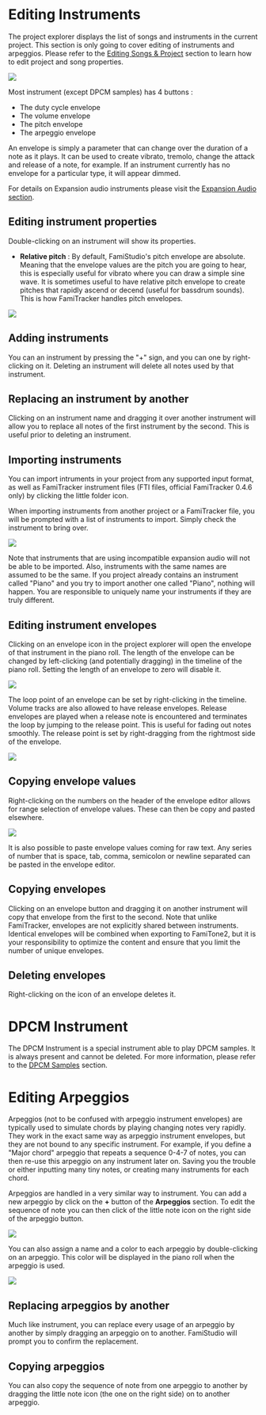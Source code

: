 # Editing Instruments

The project explorer displays the list of songs and instruments in the current project. This section is only going to cover editing of instruments and arpeggios. Please refer to the [Editing Songs & Project](song.md) section to learn how to edit project and song properties.

![](images/ProjectExplorer.png#center)

Most instrument (except DPCM samples) has 4 buttons :

* The duty cycle envelope
* The volume envelope
* The pitch envelope
* The arpeggio envelope

An envelope is simply a parameter that can change over the duration of a note as it plays. It can be used to create vibrato, tremolo, change the attack and release of a note, for example. If an instrument currently has no envelope for a particular type, it will appear dimmed.

For details on Expansion audio instruments please visit the [Expansion Audio section](expansion.md).

## Editing instrument properties

Double-clicking on an instrument will show its properties.

* **Relative pitch** : By default, FamiStudio's pitch envelope are absolute. Meaning that the envelope values are the pitch you are going to hear, this is especially useful for vibrato where you can draw a simple sine wave. It is sometimes useful to have relative pitch envelope to create pitches that rapidly ascend or decend (useful for bassdrum sounds). This is how FamiTracker handles pitch envelopes.

![](images/EditInstrument.png#center)

## Adding instruments

You can an instrument by pressing the "+" sign, and you can one by right-clicking on it. Deleting an instrument will delete all notes used by that instrument.

## Replacing an instrument by another

Clicking on an instrument name and dragging it over another instrument will allow you to replace all notes of the first instrument by the second. This is useful prior to deleting an instrument.

## Importing instruments

You can import intruments in your project from any supported input format, as well as FamiTracker instrument files (FTI files, official FamiTracker 0.4.6 only) by clicking the little folder icon. 

When importing instruments from another project or a FamiTracker file, you will be prompted with a list of instruments to import. Simply check the instrument to bring over.

![](images/ImportInstruments.png#center)

Note that instruments that are using incompatible expansion audio will not be able to be imported. Also, instruments with the same names are assumed to be the same. If you project already contains an instrument called "Piano" and you try to import another one called "Piano", nothing will happen. You are responsible to uniquely name your instruments if they are truly different.

## Editing instrument envelopes

Clicking on an envelope icon in the project explorer will open the envelope of that instrument in the piano roll. The length of the envelope can be changed by left-clicking (and potentially dragging) in the timeline of the piano roll. Setting the length of an envelope to zero will disable it.

![](images/EditEnvelope.png#center)

The loop point of an envelope can be set by right-clicking in the timeline. Volume tracks are also allowed to have release envelopes. Release envelopes are played when a release note is encountered and terminates the loop by jumping to the release point. This is useful for fading out notes smoothly. The release point is set by right-dragging from the rightmost side of the envelope.

![](images/EditEnvelopeRelease.png#center)

## Copying envelope values

Right-clicking on the numbers on the header of the envelope editor allows for range selection of envelope values. These can then be copy and pasted elsewhere.

![](images/CopyEnvelopeValues.png#center)

It is also possible to paste envelope values coming for raw text. Any series of number that is space, tab, comma, semicolon or newline separated can be pasted in the envelope editor. 

## Copying envelopes

Clicking on an envelope button and dragging it on another instrument will copy that envelope from the first to the second. Note that unlike FamiTracker, envelopes are not explicitly shared between instruments. Identical envelopes will be combined when exporting to FamiTone2, but it is your responsibility to optimize the content and ensure that you limit the number of unique envelopes.

## Deleting envelopes

Right-clicking on the icon of an envelope deletes it.

# DPCM Instrument

The DPCM Instrument is a special instrument able to play DPCM samples. It is always present and cannot be deleted. For more information, please refer to the [DPCM Samples](dpcm.md) section. 

# Editing Arpeggios

Arpeggios (not to be confused with arpeggio instrument envelopes) are typically used to simulate chords by playing changing notes very rapidly. They work in the exact same way as arpeggio instrument envelopes, but they are not bound to any specific instrument. For example, if you define a "Major chord" arpeggio that repeats a sequence 0-4-7 of notes, you can then re-use this arpeggio on any instrument later on. Saving you the trouble or either inputting many tiny notes, or creating many instruments for each chord.

Arpeggios are handled in a very similar way to instrument. You can add a new arpeggio by click on the **+** button of the **Arpeggios** section. To edit the sequence of note you can then click of the little note icon on the right side of the arpeggio button. 

![](images/EditArpeggio.png#center)

You can also assign a name and a color to each arpeggio by double-clicking on an arpeggio. This color will be displayed in the piano roll when the arpeggio is used.

![](images/EditArpeggioProperties.png#center)

## Replacing arpeggios by another

Much like instrument, you can replace every usage of an arpeggio by another by simply dragging an arpeggio on to another. FamiStudio will prompt you to confirm the replacement.

## Copying arpeggios

You can also copy the sequence of note from one arpeggio to another by dragging the little note icon (the one on the right side) on to another arpeggio. 